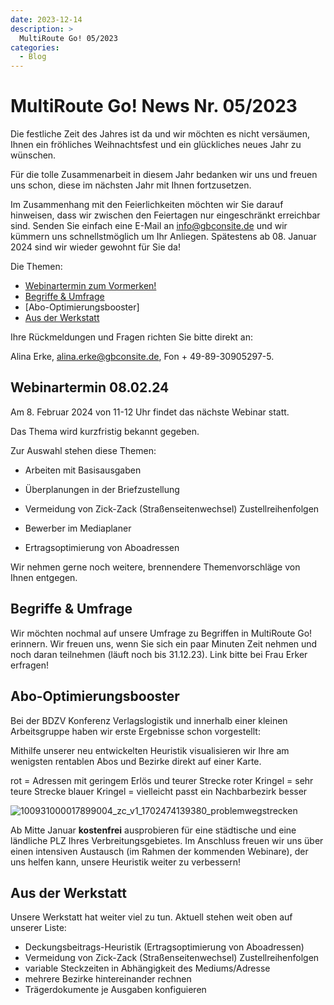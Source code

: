 ```yaml
---
date: 2023-12-14
description: >
  MultiRoute Go! 05/2023
categories:
  - Blog
---
```


# MultiRoute Go! News Nr. 05/2023


Die festliche Zeit des Jahres ist da und wir möchten es nicht versäumen, Ihnen ein fröhliches Weihnachtsfest und ein glückliches neues Jahr zu wünschen.

Für die tolle Zusammenarbeit in diesem Jahr bedanken wir uns und freuen uns schon, diese im nächsten Jahr mit Ihnen fortzusetzen.

Im Zusammenhang mit den Feierlichkeiten möchten wir Sie darauf hinweisen, dass wir zwischen den Feiertagen nur eingeschränkt erreichbar sind. Senden Sie einfach eine E-Mail an info@gbconsite.de und wir kümmern uns schnellstmöglich um Ihr Anliegen. Spätestens ab 08. Januar 2024 sind wir wieder gewohnt für Sie da!


Die Themen:

- [Webinartermin zum Vormerken!](https://go.multiroute.de/handbuch/blog/2023/12/14/multiroute-go-news-nr-052023/#webinartermin-080224)
- [Begriffe & Umfrage](https://go.multiroute.de/handbuch/blog/2023/12/14/multiroute-go-news-nr-052023/#begriffe-umfrage)
- [Abo-Optimierungsbooster]
- [Aus der Werkstatt](https://go.multiroute.de/handbuch/blog/2023/12/14/multiroute-go-news-nr-052023/#aus-der-werkstatt)
<!-- more -->

Ihre Rückmeldungen und Fragen richten Sie bitte direkt an:

Alina Erke, alina.erke@gbconsite.de, Fon + 49-89-30905297-5.

## Webinartermin 08.02.24

Am 8. Februar 2024 von 11-12 Uhr findet das nächste Webinar statt.

Das Thema wird kurzfristig bekannt gegeben. 

Zur Auswahl stehen diese Themen:

- Arbeiten mit Basisausgaben

- Überplanungen in der Briefzustellung

- Vermeidung von Zick-Zack (Straßenseitenwechsel) Zustellreihenfolgen

- Bewerber im Mediaplaner

- Ertragsoptimierung von Aboadressen


Wir nehmen gerne noch weitere, brennendere Themenvorschläge von Ihnen entgegen.

## Begriffe & Umfrage

 Wir möchten nochmal auf unsere Umfrage zu Begriffen in MultiRoute Go! erinnern. Wir freuen uns, wenn Sie sich ein paar Minuten Zeit nehmen und noch daran teilnehmen (läuft noch bis 31.12.23). Link bitte bei Frau Erker erfragen!

## Abo-Optimierungsbooster
 

Bei der BDZV Konferenz Verlagslogistik und innerhalb einer kleinen Arbeitsgruppe haben wir erste Ergebnisse schon vorgestellt:

Mithilfe unserer neu entwickelten Heuristik visualisieren wir Ihre am wenigsten rentablen Abos und Bezirke direkt auf einer Karte.


rot = Adressen mit geringem Erlös und teurer Strecke
roter Kringel = sehr teure Strecke
blauer Kringel = vielleicht passt ein Nachbarbezirk besser



![100931000017899004_zc_v1_1702474139380_problemwegstrecken](https://github.com/gbconsite/MultiRoute-Go/assets/99329016/2f50787f-c15d-475e-9399-e3fefa666137)

Ab Mitte Januar **kostenfrei** ausprobieren für eine städtische und eine ländliche PLZ Ihres Verbreitungsgebietes. Im Anschluss freuen wir uns über einen intensiven Austausch (im Rahmen der kommenden Webinare), der uns helfen kann, unsere Heuristik weiter zu verbessern!


## Aus der Werkstatt



Unsere Werkstatt hat weiter viel zu tun. Aktuell stehen weit oben auf unserer Liste:

- Deckungsbeitrags-Heuristik (Ertragsoptimierung von Aboadressen)
- Vermeidung von Zick-Zack (Straßenseitenwechsel) Zustellreihenfolgen
- variable Steckzeiten in Abhängigkeit des Mediums/Adresse
- mehrere Bezirke hintereinander rechnen
- Trägerdokumente je Ausgaben konfiguieren
